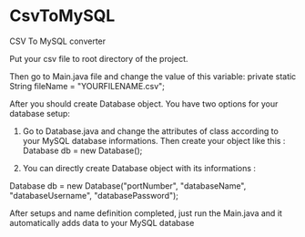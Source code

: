 # CsvToMySQL
CSV To MySQL converter


Put your csv file to root directory of the project.

Then go to Main.java file and change the value of this variable: private static String fileName = "YOURFILENAME.csv";

After you should create Database object. You have two options for your database setup: 

1. Go to Database.java and change the attributes of class according to your MySQL database informations. Then create your object like this : Database db = new Database();	

2. You can directly create Database object with its informations : 

Database db = new Database("portNumber", "databaseName", "databaseUsername", "databasePassword");


After setups and name definition completed, just run the Main.java and it automatically adds data to your MySQL database
